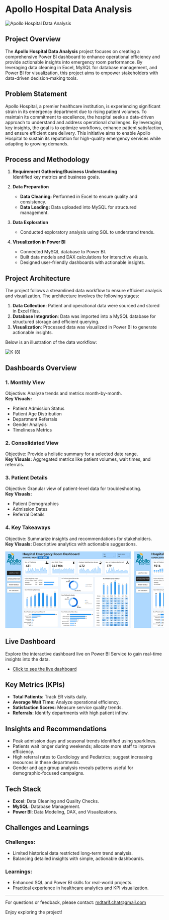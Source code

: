 # Apollo Hospital Data Analysis

![Apollo Hospital Data Analysis](https://github.com/user-attachments/assets/dfb635cf-91ee-4b5e-bbd4-befd99166f00)


## **Project Overview**  
The **Apollo Hospital Data Analysis** project focuses on creating a comprehensive Power BI dashboard to enhance operational efficiency and provide actionable insights into emergency room performance. By leveraging data cleaning in Excel, MySQL for database management, and Power BI for visualization, this project aims to empower stakeholders with data-driven decision-making tools.


## Problem Statement

Apollo Hospital, a premier healthcare institution, is experiencing significant strain in its emergency department due to rising patient volumes. To maintain its commitment to excellence, the hospital seeks a data-driven approach to understand and address operational challenges. By leveraging key insights, the goal is to optimize workflows, enhance patient satisfaction, and ensure efficient care delivery. This initiative aims to enable Apollo Hospital to sustain its reputation for high-quality emergency services while adapting to growing demands.


## **Process and Methodology**  

1. **Requirement Gathering/Business Understanding**  
   Identified key metrics and business goals.  

2. **Data Preparation**  
   - **Data Cleaning:** Performed in Excel to ensure quality and consistency.  
   - **Data Loading:** Data uploaded into MySQL for structured management.  

3. **Data Exploration**  
   - Conducted exploratory analysis using SQL to understand trends.  

4. **Visualization in Power BI**  
   - Connected MySQL database to Power BI.  
   - Built data models and DAX calculations for interactive visuals.  
   - Designed user-friendly dashboards with actionable insights.  


## Project Architecture

The project follows a streamlined data workflow to ensure efficient analysis and visualization. The architecture involves the following stages:

1. **Data Collection**: Patient and operational data were sourced and stored in Excel files.
2. **Database Integration**: Data was imported into a MySQL database for structured storage and efficient querying.
3. **Visualization**: Processed data was visualized in Power BI to generate actionable insights.

Below is an illustration of the data workflow:

![K (8)](https://github.com/user-attachments/assets/91c53312-459e-49d5-b5ce-6fba3fc6e271)


## **Dashboards Overview**  

### **1. Monthly View**  
Objective: Analyze trends and metrics month-by-month.  
**Key Visuals:**  
- Patient Admission Status  
- Patient Age Distribution  
- Department Referrals  
- Gender Analysis  
- Timeliness Metrics  

### **2. Consolidated View**  
Objective: Provide a holistic summary for a selected date range.  
**Key Visuals:** Aggregated metrics like patient volumes, wait times, and referrals.  

### **3. Patient Details**  
Objective: Granular view of patient-level data for troubleshooting.  
**Key Visuals:**  
- Patient Demographics  
- Admission Dates  
- Referral Details  

### **4. Key Takeaways**  
Objective: Summarize insights and recommendations for stakeholders.  
**Key Visuals:** Descriptive analytics with actionable suggestions.  

<div style="display: flex; flex-wrap: nowrap; overflow-x: auto; gap: 10px;">
  <img src="https://github.com/mdntarif/Apollo-Hospital-Data-Analysis/blob/main/assets/Apollo_1.jpg" alt="Apollo_1.jpg" style="width: 400px;">
  <img src="https://github.com/mdntarif/Apollo-Hospital-Data-Analysis/blob/main/assets/Apollo_2.jpg" alt="Apollo_2.jpg" style="width: 400px;">
  <img src="https://github.com/mdntarif/Apollo-Hospital-Data-Analysis/blob/main/assets/Apollo_3.jpg" alt="Apollo_3.jpg" style="width: 400px;">
  <img src="https://github.com/mdntarif/Apollo-Hospital-Data-Analysis/blob/main/assets/Apollo_4.jpg" alt="Apollo_4.jpg" style="width: 400px;">
</div>


## **Live Dashboard**
Explore the interactive dashboard live on Power BI Service to gain real-time insights into the data.
- [Click to see the live dashboard](https://app.powerbi.com/view?r=eyJrIjoiNmZkODQzMTQtMGJlNy00YjFjLWEyNzYtYzIyOWU2ZjNmNDM3IiwidCI6ImM2ZTU0OWIzLTVmNDUtNDAzMi1hYWU5LWQ0MjQ0ZGM1YjJjNCJ9)


## **Key Metrics (KPIs)**  

- **Total Patients:** Track ER visits daily.  
- **Average Wait Time:** Analyze operational efficiency.  
- **Satisfaction Scores:** Measure service quality trends.  
- **Referrals:** Identify departments with high patient inflow.  


## **Insights and Recommendations**  

- Peak admission days and seasonal trends identified using sparklines.  
- Patients wait longer during weekends; allocate more staff to improve efficiency.  
- High referral rates to Cardiology and Pediatrics; suggest increasing resources in these departments.  
- Gender and age group analysis reveals patterns useful for demographic-focused campaigns.  


## **Tech Stack**  

- **Excel**: Data Cleaning and Quality Checks.  
- **MySQL**: Database Management.  
- **Power BI**: Data Modeling, DAX, and Visualizations.  


## **Challenges and Learnings**  

### Challenges:  
- Limited historical data restricted long-term trend analysis.  
- Balancing detailed insights with simple, actionable dashboards.  

### Learnings:  
- Enhanced SQL and Power BI skills for real-world projects.  
- Practical experience in healthcare analytics and KPI visualization.  
 

---

For questions or feedback, please contact: mdtarif.chat@gmail.com

Enjoy exploring the project!
